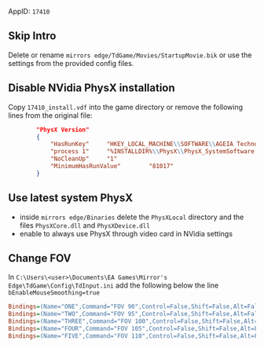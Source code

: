 AppID: `17410`

Skip Intro
----------
Delete or rename `mirrors edge/TdGame/Movies/StartupMovie.bik` or use the settings
from the provided config files.

Disable NVidia PhysX installation
---------------------------------
Copy `17410_install.vdf` into the game directory or remove the following lines from the original file:
``` json
		"PhysX Version"
		{
			"HasRunKey"		"HKEY_LOCAL_MACHINE\\SOFTWARE\\AGEIA Technologies"
			"process 1"		"%INSTALLDIR%\\PhysX\\PhysX_SystemSoftware.exe"
			"NoCleanUp"		"1"
			"MinimumHasRunValue"		"81017"
		}
```

Use latest system PhysX
-----------------------
- inside `mirrors edge/Binaries` delete the `PhysXLocal` directory and the files `PhysXCore.dll` and `PhysXDevice.dll`
- enable to always use PhysX through video card in NVidia settings

Change FOV
----------
In `C:\Users\<user>\Documents\EA Games\Mirror's Edge\TdGame\Config\TdInput.ini`
add the following below the line `bEnableMouseSmoothing=true`
``` ini
Bindings=(Name="ONE",Command="FOV 90",Control=False,Shift=False,Alt=False)
Bindings=(Name="TWO",Command="FOV 95",Control=False,Shift=False,Alt=False)
Bindings=(Name="THREE",Command="FOV 100",Control=False,Shift=False,Alt=False)
Bindings=(Name="FOUR",Command="FOV 105",Control=False,Shift=False,Alt=False)
Bindings=(Name="FIVE",Command="FOV 110",Control=False,Shift=False,Alt=False)
```
